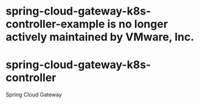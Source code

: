 # spring-cloud-gateway-k8s-controller-example is no longer actively maintained by VMware, Inc.

# spring-cloud-gateway-k8s-controller
Spring Cloud Gateway 
